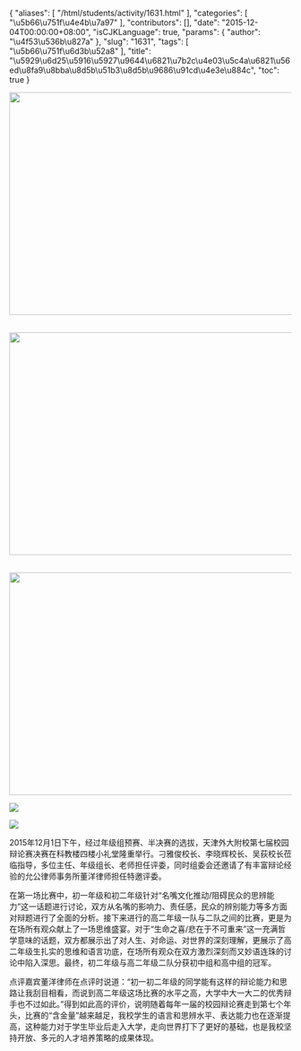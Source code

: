 {
    "aliases": [
        "/html/students/activity/1631.html"
    ],
    "categories": [
        "\u5b66\u751f\u4e4b\u7a97"
    ],
    "contributors": [],
    "date": "2015-12-04T00:00:00+08:00",
    "isCJKLanguage": true,
    "params": {
        "author": "\u4f53\u536b\u827a"
    },
    "slug": "1631",
    "tags": [
        "\u5b66\u751f\u6d3b\u52a8"
    ],
    "title": "\u5929\u6d25\u5916\u5927\u9644\u6821\u7b2c\u4e03\u5c4a\u6821\u56ed\u8fa9\u8bba\u8d5b\u51b3\u8d5b\u9686\u91cd\u4e3e\u884c",
    "toc": true
}


<img
    src="https://cdn.tfls.online/mirror/full/35f6ea069334738520a25f1ddc2e002874f879b8.jpg"
    style="display:block;margin-left:auto;margin-right:auto;"
    decoding="async"
    fetchpriority="auto"
    loading="lazy"
    height="397"
    width="600"
/>  






 
<img
    src="https://cdn.tfls.online/mirror/full/4e38db836c0cb58782ad4e8e6387674369abfa08.jpg"
    style="display:block;margin-left:auto;margin-right:auto;"
    decoding="async"
    fetchpriority="auto"
    loading="lazy"
    height="397"
    width="600"
/> 





<img
    src="https://cdn.tfls.online/mirror/full/7ff42e80bba35f110942590a2e71dad21a3d6315.jpg"
    style="display:block;margin-left:auto;margin-right:auto;"
    decoding="async"
    fetchpriority="auto"
    loading="lazy"
    height="397"
    width="600"
/>





<img
    src="http://www.tfls.cn/images/151204/7-151204133S1N2.jpg"
    style="display:block;margin-left:auto;margin-right:auto;"
    decoding="async"
    fetchpriority="auto"
    loading="lazy"
/>





<img
    src="http://www.tfls.cn/images/151204/7-151204133S1a4.jpg"
    style="display:block;margin-left:auto;margin-right:auto;"
    decoding="async"
    fetchpriority="auto"
    loading="lazy"
/>




  





2015年12月1日下午，经过年级组预赛、半决赛的选拔，天津外大附校第七届校园辩论赛决赛在科教楼四楼小礼堂隆重举行。刁雅俊校长、李晓辉校长、吴荻校长莅临指导，多位主任、年级组长、老师担任评委，同时组委会还邀请了有丰富辩论经验的允公律师事务所董洋律师担任特邀评委。




在第一场比赛中，初一年级和初二年级针对“名嘴文化推动/阻碍民众的思辨能力”这一话题进行讨论，双方从名嘴的影响力、责任感，民众的辨别能力等多方面对辩题进行了全面的分析。接下来进行的高二年级一队与二队之间的比赛，更是为在场所有观众献上了一场思维盛宴。对于“生命之喜/悲在于不可重来”这一充满哲学意味的话题，双方都展示出了对人生、对命运、对世界的深刻理解，更展示了高二年级生扎实的思维和语言功底，在场所有观众在双方激烈深刻而又妙语连珠的讨论中陷入深思。最终，初二年级与高二年级二队分获初中组和高中组的冠军。




点评嘉宾董洋律师在点评时说道：“初一初二年级的同学能有这样的辩论能力和思路让我刮目相看，而说到高二年级这场比赛的水平之高，大学中大一大二的优秀辩手也不过如此。”得到如此高的评价，说明随着每年一届的校园辩论赛走到第七个年头，比赛的“含金量”越来越足，我校学生的语言和思辨水平、表达能力也在逐渐提高，这种能力对于学生毕业后走入大学，走向世界打下了更好的基础，也是我校坚持开放、多元的人才培养策略的成果体现。


